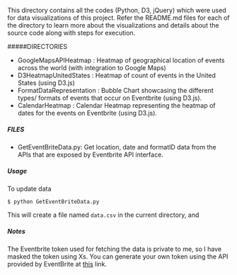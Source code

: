 This directory contains all the codes (Python, D3, jQuery) which were used for data visualizations of this project. Refer the README.md files for each of the directory to learn more about the visualizations and details about the source code along with steps for execution.


#####DIRECTORIES
* GoogleMapsAPIHeatmap : Heatmap of geographical location of events across the world (with integration to Google Maps)  
* D3HeatmapUnitedStates :  Heatmap of count of events in the United States (using D3.js)
* FormatDataRepresentation : Bubble Chart showcasing the different types/ formats of events that occur on Eventbrite (using D3.js).
* CalendarHeatmap : Calendar Heatmap representing the heatmap of dates for the events on Eventbrite (using D3.js).

##### FILES
* GetEventBriteData.py: Get location, date and formatID data from the APIs that are exposed by Eventbrite API interface.



##### Usage
To update data
```
$ python GetEventBriteData.py
```
This will create a file named `data.csv` in the current directory, and 

##### Notes
The Eventbrite token used for fetching the data is private to me, so I have masked the token using Xs. You can generate your own token using the API provided by EventBrite at [this](http://www.eventbriteapi.com) link.
 
